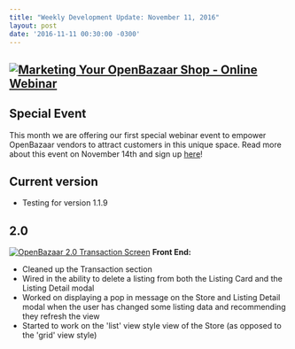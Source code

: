 ```yaml
---
title: "Weekly Development Update: November 11, 2016" 
layout: post
date: '2016-11-11 00:30:00 -0300'
---
```

        
[![Marketing Your OpenBazaar Shop - Online Webinar](https://blog.openbazaar.org/wp-content/uploads/2016/11/Screen-Shot-2016-11-05-at-10.40.33-AM-1024x341.png)](https://blog.openbazaar.org/wp-content/uploads/2016/11/Screen-Shot-2016-11-05-at-10.40.33-AM.png)
-----------------------------------------------------------------------------------------------------------------------------------------------------------------------------------------------------------------------------------------------------------------

Special Event
-------------

This month we are offering our first special webinar event to empower OpenBazaar vendors to attract customers in this unique space. Read more about this event on November 14th and sign up [here](https://blog.openbazaar.org/special-webinar-event-marketing-your-openbazaar-shop/)!

Current version
---------------

*   Testing for version 1.1.9

2.0
---

[![OpenBazaar 2.0 Transaction Screen](https://blog.openbazaar.org/wp-content/uploads/2016/11/Screen-Shot-2016-11-11-at-1.20.45-PM-1024x672.png)](https://blog.openbazaar.org/wp-content/uploads/2016/11/Screen-Shot-2016-11-11-at-1.20.45-PM.png) **Front End:**

*   Cleaned up the Transaction section
*   Wired in the ability to delete a listing from both the Listing Card and the Listing Detail modal
*   Worked on displaying a pop in message on the Store and Listing Detail modal when the user has changed some listing data and recommending they refresh the view
*   Started to work on the 'list' view style view of the Store (as opposed to the 'grid' view style)